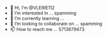 - 👋 Hi, I’m @VLERIE112
- 👀 I’m interested in ... spamming
- 🌱 I’m currently learning ... 
- 💞️ I’m looking to collaborate on ... spamming
- 📫 How to reach me ... 5713679473

<!---
VLERIE112/VLERIE112 is a ✨ special ✨ repository because its `README.md` (this file) appears on your GitHub profile.
You can click the Preview link to take a look at your changes.
--->
